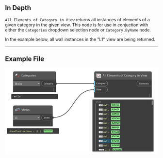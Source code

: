## In Depth
`All Elements of Category in View` returns all instances of elements of a given category in the given view. This node is for use in conjuction with either the `Categories` dropdown selection node or `Category.ByName` node.

In the example below, all wall instances in the "L1" view are being returned.
___
## Example File

![All Elements of Category in View](./DSRevitNodesUI.ElementsOfCategoryInView_img.jpg)